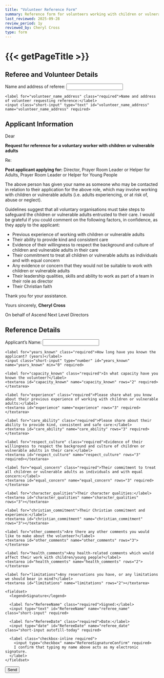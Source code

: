 ```yaml
---
title: "Volunteer Reference Form"
summary: Reference form for volunteers working with children or vulnerable adults
last_reviewed: 2025-09-28
review_period: 1y
reviewed_by: Cheryl Cross
type: form
---
```


<form 
  name="{{< getPageTitle >}}" 
  class="verified-form"
  netlify
>
  <h1>{{< getPageTitle >}}</h1>
  
  <input type="hidden" name="form-name" value="volunteer-reference">
  
  <!-- Honeypot field -->
  <p style="display:none">
    <label>Don’t fill this out: <input name="bot-field"></label>
  </p>

  <h2>Referee and Volunteer Details</h2>
  <div class="textCols">
    <label for="referee_name_address" class="required">Name and address of referee:</label>
    <input class="short-input" type="text" id="referee_name_address" name="referee_name_address" required>

    <label for="volunteer_name_address" class="required">Name and address of volunteer requesting reference:</label>
    <input class="short-input" type="text" id="volunteer_name_address" name="volunteer_name_address" required>
  </div>

  <h2>Applicant Information</h2>

  <p>Dear</p>
  <p><strong>Request for reference for a voluntary worker with children or vulnerable adults</strong></p>
  <p>Re:</p>
  <p><strong>Post applicant applying for:</strong> Director, Prayer Room Leader or Helper for Adults, Prayer Room Leader or Helper for Young People</p>

  <p>
    The above person has given your name as someone who may be contacted in relation to their application for the above role, 
    which may involve working with children or vulnerable adults (i.e. adults experiencing, or at risk of, abuse or neglect).
  </p>

  <p>
    Guidelines suggest that all voluntary organisations must take steps to safeguard the children or vulnerable adults entrusted to their care. 
    I would be grateful if you could comment on the following factors, in confidence, as they apply to the applicant:
  </p>

  <ul>
    <li>Previous experience of working with children or vulnerable adults</li>
    <li>Their ability to provide kind and consistent care</li>
    <li>Evidence of their willingness to respect the background and culture of children and vulnerable adults in their care</li>
    <li>Their commitment to treat all children or vulnerable adults as individuals and with equal concern</li>
    <li>Any evidence or concern that they would not be suitable to work with children or vulnerable adults</li>
    <li>Their leadership qualities, skills and ability to work as part of a team in their role as director</li>
    <li>Their Christian faith</li>
  </ul>

  <p>Thank you for your assistance.</p>
  <p>Yours sincerely, <strong>Cheryl Cross</strong></p>
  <p>On behalf of Ascend Next Level Directors</p>

  <h2>Reference Details</h2>
  <div class="textCols">
    <label for="applicant_name" class="required">Applicant’s Name:</label>
    <input class="short-input" type="text" id="applicant_name" name="applicant_name" required>

    <label for="years_known" class="required">How long have you known the applicant? (years)</label>
    <input class="short-input" type="number" id="years_known" name="years_known" min="0" required>

    <label for="capacity_known" class="required">In what capacity have you known the volunteer?</label>
    <textarea id="capacity_known" name="capacity_known" rows="2" required></textarea>

    <label for="experience" class="required">Please share what you know about their previous experience of working with children or vulnerable adults:</label>
    <textarea id="experience" name="experience" rows="3" required></textarea>

    <label for="care_ability" class="required">Please share about their ability to provide kind, consistent and safe care:</label>
    <textarea id="care_ability" name="care_ability" rows="3" required></textarea>

    <label for="respect_culture" class="required">Evidence of their willingness to respect the background and culture of children or vulnerable adults in their care:</label>
    <textarea id="respect_culture" name="respect_culture" rows="3" required></textarea>

    <label for="equal_concern" class="required">Their commitment to treat all children or vulnerable adults as individuals and with equal concern:</label>
    <textarea id="equal_concern" name="equal_concern" rows="3" required></textarea>

    <label for="character_qualities">Their character qualities:</label>
    <textarea id="character_qualities" name="character_qualities" rows="3"></textarea>

    <label for="christian_commitment">Their Christian commitment and experience:</label>
    <textarea id="christian_commitment" name="christian_commitment" rows="3"></textarea>

    <label for="other_comments">Are there any other comments you would like to make about the volunteer?</label>
    <textarea id="other_comments" name="other_comments" rows="3"></textarea>

    <label for="health_comments">Any health-related comments which would affect their work with children/young people?</label>
    <textarea id="health_comments" name="health_comments" rows="2"></textarea>

    <label for="limitations">Any reservations you have, or any limitations we should bear in mind?</label>
    <textarea id="limitations" name="limitations" rows="2"></textarea>

    <fieldset>
      <legend>Signature</legend>

      <label for="RefereeName" class="required">Signed:</label>
      <input type="text" id="RefereeName" name="referee_name" class="short-input" required>

      <label for="RefereeDate" class="required">Date:</label>
      <input type="date" id="RefereeDate" name="referee_date" class="short-input autofill-today" required>

      <label class="checkbox-inline required">
        <input type="checkbox" name="RefereeSignatureConfirm" required>
        I confirm that typing my name above acts as my electronic signature.
      </label>
    </fieldset>
  </div>

  <button type="submit">Send</button>
</form>
